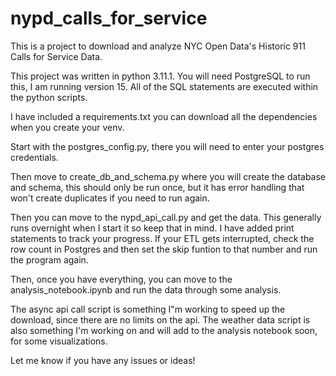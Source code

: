 # nypd_calls_for_service

This is a project to download and analyze NYC Open Data's Historic 911 Calls for Service Data. 

This project was written in python 3.11.1. You will need PostgreSQL to run this, I am running version 15. All of the SQL statements are executed within the python scripts.

I have included a requirements.txt you can download all the dependencies when you create your venv. 

Start with the postgres_config.py, there you will need to enter your postgres credentials. 

Then move to create_db_and_schema.py where you will create the database and schema, this should only be run once, but it has error handling that won't create duplicates if you need to run again.

Then you can move to the nypd_api_call.py and get the data. This generally runs overnight when I start it so keep that in mind. I have added print statements to track your progress. If your ETL gets interrupted, check the row count in Postgres and then set the skip funtion to that number and run the program again.

Then, once you have everything, you can move to the analysis_notebook.ipynb and run the data through some analysis.

The async api call script is something I"m working to speed up the download, since there are no limits on the api. The weather data script is also something I'm working on and will add to the analysis notebook soon, for some visualizations.

Let me know if you have any issues or ideas!
